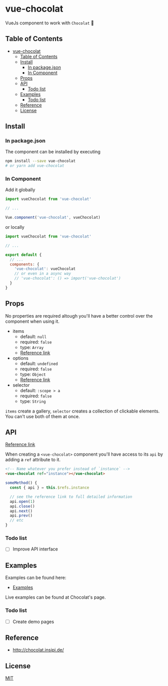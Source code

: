# vue-chocolat

VueJs component to work with `Chocolat` 🐴

## Table of Contents

- [vue-chocolat](#vue-chocolat)
  - [Table of Contents](#table-of-contents)
  - [Install](#install)
    - [In package.json](#in-packagejson)
    - [In Component](#in-component)
  - [Props](#props)
  - [API](#api)
    - [Todo list](#todo-list)
  - [Examples](#examples)
    - [Todo list](#todo-list-1)
  - [Reference](#reference)
  - [License](#license)

## Install

### In package.json

The component can be installed by executing

```bash
npm install --save vue-chocolat
# or yarn add vue-chocolat
```

### In Component

Add it globally

```javascript
import vueChocolat from 'vue-chocolat'

// ...

Vue.component('vue-chocolat', vueChocolat)
```

or locally

```javascript
import vueChocolat from 'vue-chocolat'

// ...

export default {
  // ...
  components: {
    'vue-chocolat': vueChocolat
    // or even in a async way
    // 'vue-chocolat': () => import('vue-chocolat')
  }
}
```

## Props

No properties are required altough you'll have a better control over the component when using it.

- items
  - default: `null`
  - required: `false`
  - type: `Array`
  - [Reference link](https://chocolat.gitbook.io/chocolat/usage#instanciating-using-javascript-objects)
- options
  - default: `undefined`
  - required: `false`
  - type: `Object`
  - [Reference link](https://chocolat.gitbook.io/chocolat/options)
- selector
  - default: `:scope > a`
  - required: `false`
  - type: `String`

`items` create a gallery, `selector` creates a collection of clickable elements. You can't use both of them at once.

## API

[Reference link](https://chocolat.gitbook.io/chocolat/api)

When creating a `<vue-chocolat>` component you'll have access to its `api` by adding a `ref` attribute to it.

```html
<!-- Name whatever you prefer instead of `instance` -->
<vue-chocolat ref="instance"></vue-chocolat>
```

```javascript
someMethod() {
  const { api } = this.$refs.instance

  // see the reference link to full detailed information
  api.open(1)
  api.close()
  api.next()
  api.prev()
  // etc
}
```

### Todo list

- [ ] Improve API interface

## Examples

Examples can be found here:

- [Examples](EXAMPLES.md)

Live examples can be found at Chocolat's page.

### Todo list

- [ ] Create demo pages

## Reference

- http://chocolat.insipi.de/

## License

[MIT](LICENSE)
